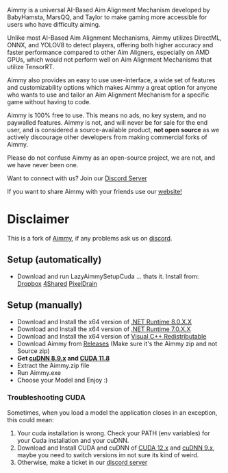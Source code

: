 Aimmy is a universal AI-Based Aim Alignment Mechanism developed by BabyHamsta, MarsQQ, and Taylor to make gaming more accessible for users who have difficulty aiming.

Unlike most AI-Based Aim Alignment Mechanisms, Aimmy utilizes DirectML, ONNX, and YOLOV8 to detect players, offering both higher accuracy and faster performance compared to other Aim Aligners, especially on AMD GPUs, which would not perform well on Aim Alignment Mechanisms that utilize TensorRT.

Aimmy also provides an easy to use user-interface, a wide set of features and customizability options which makes Aimmy a great option for anyone who wants to use and tailor an Aim Alignment Mechanism for a specific game without having to code.

Aimmy is 100% free to use. This means no ads, no key system, and no paywalled features. Aimmy is not, and will never be for sale for the end user, and is considered a source-available product, **not open source** as we actively discourage other developers from making commercial forks of Aimmy.

Please do not confuse Aimmy as an open-source project, we are not, and we have never been one.

Want to connect with us? Join our [Discord Server](https://discord.gg/aimmy)

If you want to share Aimmy with your friends use our [website!](https://aimmy.dev/)

# Disclaimer
This is a fork of [Aimmy](https://github.com/Babyhamsta/Aimmy/), if any problems ask us on [discord](discord.gg/aimmy).

## Setup (automatically)
- Download and run LazyAimmySetupCuda ... thats it.
Install from:
[Dropbox](https://www.dropbox.com/scl/fi/tiu0xmyztj8mip6kwbduz/LazyCudaAimmySetup.exe?rlkey=1472ye0dq3vdu7qp9att2z2as&st=01biqlu3&dl=0)
[4Shared](https://www.4shared.com/file/o2Ntd8aTku/LazyCudaAimmySetup__1_.html)
[PixelDrain](https://pixeldrain.com/u/gKenQpHB)


## Setup (manually)
- Download and Install the x64 version of [.NET Runtime 8.0.X.X](https://dotnet.microsoft.com/en-us/download/dotnet/thank-you/runtime-desktop-8.0.2-windows-x64-installer)
- Download and Install the x64 version of [.NET Runtime 7.0.X.X](https://dotnet.microsoft.com/en-us/download/dotnet/thank-you/runtime-desktop-7.0.20-windows-x64-installer)
- Download and Install the x64 version of [Visual C++ Redistributable](https://aka.ms/vs/17/release/vc_redist.x64.exe)
- Download Aimmy from [Releases](https://github.com/TaylorIsBlue/Aimmy-CUDA/releases) (Make sure it's the Aimmy zip and not Source zip)
- **Get [cuDNN 8.9.x](https://developer.nvidia.com/rdp/cudnn-archive) and [CUDA 11.8](https://developer.nvidia.com/cuda-11-8-0-download-archive)**
- Extract the Aimmy.zip file
- Run Aimmy.exe
- Choose your Model and Enjoy :)
### Troubleshooting CUDA
Sometimes, when you load a model the application closes in an exception, this could mean:
1. Your cuda installation is wrong. Check your PATH (env variables) for your Cuda installation and your cuDNN.
2. Download and Install CUDA and cuDNN of [CUDA 12.x](https://developer.nvidia.com/cuda-downloads) and [cuDNN 9.x](https://developer.nvidia.com/cudnn-downloads), maybe you need to switch versions im not sure its kind of weird.
3. Otherwise, make a ticket in our [discord server](discord.gg/aimmy)
